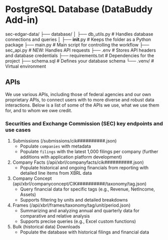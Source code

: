 # PostgreSQL Database (DataBuddy Add-in)

sec-edgar-data/
  ├── database/
  │   ├── db_utils.py        # Handles database connections and queries
  │   ├── __init__.py        # Keeps the folder as a Python package
  ├── main.py                # Main script for controlling the workflow
  ├── sec_api.py             # NEW: Handles API requests
  ├── .env                   # Stores API headers and database credentials
  ├── requirements.txt       # Dependencies for the project
  ├── schema.sql             # Defines your database schema
  └── .venv/                 # Virtual environment


## APIs
We use various APIs, including those of federal agencies and our own proprietary APIs, to connect users with to more diverse and robust data interactions. Below is a list of some of the APIs we use, what we use them for, and to whom we owe credit.

### Securities and Exchange Commission (SEC) key endpoints and use cases

1. Submissions (/submissions/cik##########.json)
    - Populate `companies` with metadata
    - Populate `filings` with the latest 1,000 filings per company (further additions with application platform development)
2. Company Facts (/api/xbrl/companyfacts/cik##########.json)
    - Populate historical and ongoing financials from reporting with detailed line items from XBRL data
3. Company Concept (api/xbrl/companyconcept/CIK##########/taxonomy/tag.json)
    - Query financial data for specific tags (e.g., Revenue, NetIncome, Assets)
    - Supports filtering by units and detailed breakdowns
4. Frames (/api/xbrl/frames/taxonomy/tag/unit/period.json)
    - Summarizing and analyzing annual and quarterly data for comparative and relative analysis
    - Supports precise queries (e.g., Excel custom functions)
5. Bulk (historical data) Downloads
    - Populate the database with historical filings and financial data

